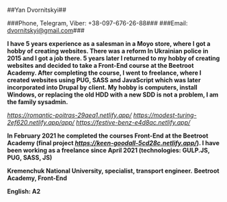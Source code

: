 ##Yan Dvornitskyi##

###Phone, Telegram, Viber: +38-097-676-26-88###
###Email: dvornitskyi@gmail.com###

**I have 5 years experience as a salesman in a Moyo store, where I got a hobby of creating websites. There was a reform In Ukrainian police in 2015 and I got a job there. 5 years later I returned to my hobby of creating websites and decided to take a Front-End course at the Beetroot Academy. After completing the course, I went to freelance, where I created websites using PUG, SASS and JavaScript which was later incorporated into Drupal by client. My hobby is computers, install Windows, or replacing the old HDD with a new SDD is not a problem, I am the family sysadmin.**

*https://romantic-poitras-29aea1.netlify.app/*
*https://modest-turing-2ef620.netlify.app/app/*
*https://festive-benz-e4d8ac.netlify.app/*

**In February 2021 he completed the courses Front-End at the Beetroot Academy (final project *https://keen-goodall-5cd28c.netlify.app/*). I have been working as a freelance since April 2021 (technologies: GULP.JS, PUG, SASS, JS)**


**Kremenchuk National University, specialist, transport engineer.**
**Beetroot Academy, Front-End**

**English: A2**